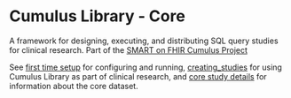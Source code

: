 # Cumulus Library - Core

A framework for designing, executing, and distributing SQL query studies for clinical research. Part of the [SMART on FHIR Cumulus Project](https://smarthealthit.org/cumulus-a-universal-sidecar-for-a-smart-learning-healthcare-system/)

See [first time setup](./docs/first_time_setup.md) for configuring and running, [creating_studies](./docs/creating_studies.md) for using Cumulus Library as part of clinical research, and [core study details](./docs/core_study_details.md) for information about the core dataset.

